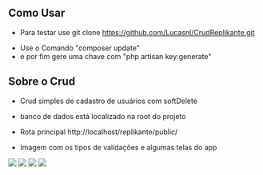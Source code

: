 
## Como Usar

* Para testar use git clone https://github.com/Lucasnl/CrudReplikante.git 
 - Use o Comando "composer update" 
 - e por fim gere uma chave com "php artisan key:generate"


## Sobre o Crud
* Crud simples de cadastro de usuários com softDelete

* banco de dados está localizado na root do projeto

* Rota principal http://localhost/replikante/public/

* Imagem com os tipos de validações e algumas telas do app

<img src="https://i.imgur.com/c8dcvCW.png" /> 
<img src="https://i.imgur.com/b7KYy3d.png" /> 
<img src="https://i.imgur.com/ZYwOc39.png" /> 
<img src="https://i.imgur.com/ba3LeDe.png" /> 